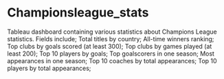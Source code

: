 # Championsleague_stats
Tableau dashboard containing various statistics about Champions League statistics.
Fields include;
  Total titles by country;
  All-time winners ranking;
  Top clubs by goals scored (at least 300);
  Top clubs by games played (at least 200);
  Top 10 players by goals;
  Top goalscorers in one season;
  Most appearances in one season;
  Top 10 coaches by total appearances;
  Top 10 players by total appearances;
